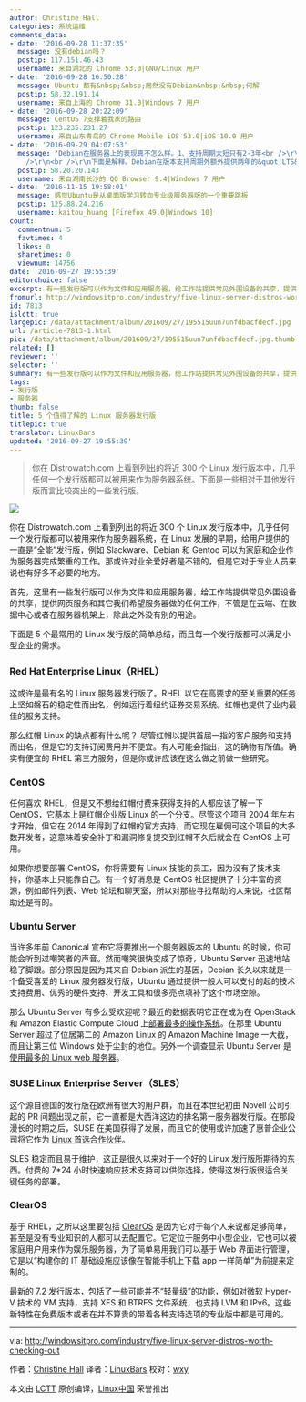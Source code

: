 ```yaml
---
author: Christine Hall
categories: 系统运维
comments_data:
- date: '2016-09-28 11:37:35'
  message: 没有debian吗？
  postip: 117.151.46.43
  username: 来自湖北的 Chrome 53.0|GNU/Linux 用户
- date: '2016-09-28 16:50:28'
  message: Ubuntu 都有&nbsp;&nbsp;居然没有Debian&nbsp;&nbsp;何解
  postip: 58.32.191.14
  username: 来自上海的 Chrome 31.0|Windows 7 用户
- date: '2016-09-28 20:22:09'
  message: CentOS 7支撑着我家的路由
  postip: 123.235.231.27
  username: 来自山东青岛的 Chrome Mobile iOS 53.0|iOS 10.0 用户
- date: '2016-09-29 04:07:53'
  message: "Debian在服务器上的表现真不怎么样。1、支持周期太短只有2-3年<br />\r\n2、易维护性同比较差<br />\r\n3、软件包更新有时候并不严格维护ABI/API兼容<br
    />\r\n<br />\r\n下面是解释。Debian在版本支持周期外额外提供两年的&quot;LTS&quot;支持，这个LTS跟一般理解的LTS有些差异，大概就是只提供非常要命的安全补丁，一些小问题都不会修复。易维护性主要体现在自带套件上，RHEL、SUSE提供了非常多运维友好的套件，这里面甚至有一些是非自由的。第三点是社区的锅，毕竟纯社区运作无责任为你的数据安全负责。"
  postip: 58.20.20.143
  username: 来自湖南长沙的 QQ Browser 9.4|Windows 7 用户
- date: '2016-11-15 19:58:01'
  message: 感觉Ubuntu是从桌面版学习转向专业级服务器版的一个重要跳板
  postip: 125.88.24.216
  username: kaitou_huang [Firefox 49.0|Windows 10]
count:
  commentnum: 5
  favtimes: 4
  likes: 0
  sharetimes: 0
  viewnum: 14756
date: '2016-09-27 19:55:39'
editorchoice: false
excerpt: 有一些发行版可以作为文件和应用服务器，给工作站提供常见外围设备的共享，提供网页服务和其它我们希望服务器做的任何工作，不管是在云端、在数据中心或者在服务器机架上，除此之外没有别的用途。
fromurl: http://windowsitpro.com/industry/five-linux-server-distros-worth-checking-out
id: 7813
islctt: true
largepic: /data/attachment/album/201609/27/195515uun7unfdbacfdecf.jpg
url: /article-7813-1.html
pic: /data/attachment/album/201609/27/195515uun7unfdbacfdecf.jpg.thumb.jpg
related: []
reviewer: ''
selector: ''
summary: 有一些发行版可以作为文件和应用服务器，给工作站提供常见外围设备的共享，提供网页服务和其它我们希望服务器做的任何工作，不管是在云端、在数据中心或者在服务器机架上，除此之外没有别的用途。
tags:
- 发行版
- 服务器
thumb: false
title: 5 个值得了解的 Linux 服务器发行版
titlepic: true
translator: LinuxBars
updated: '2016-09-27 19:55:39'
---
```



> 
> 你在 Distrowatch.com 上看到列出的将近 300 个 Linux 发行版本中，几乎任何一个发行版都可以被用来作为服务器系统。下面是一些相对于其他发行版而言比较突出的一些发行版。
> 
> 
> 


![](/data/attachment/album/201609/27/195515uun7unfdbacfdecf.jpg)


你在 Distrowatch.com 上看到列出的将近 300 个 Linux 发行版本中，几乎任何一个发行版都可以被用来作为服务器系统，在 Linux 发展的早期，给用户提供的一直是“全能”发行版，例如 Slackware、Debian 和 Gentoo 可以为家庭和企业作为服务器完成繁重的工作。那或许对业余爱好者是不错的，但是它对于专业人员来说也有好多不必要的地方。


首先，这里有一些发行版可以作为文件和应用服务器，给工作站提供常见外围设备的共享，提供网页服务和其它我们希望服务器做的任何工作，不管是在云端、在数据中心或者在服务器机架上，除此之外没有别的用途。


下面是 5 个最常用的 Linux 发行版的简单总结，而且每一个发行版都可以满足小型企业的需求。


### Red Hat Enterprise Linux（RHEL）


这或许是最有名的 Linux 服务器发行版了。RHEL 以它在高要求的至关重要的任务上坚如磐石的稳定性而出名，例如运行着纽约证券交易系统。红帽也提供了业内最佳的服务支持。


那么红帽 Linux 的缺点都有什么呢？ 尽管红帽以提供首屈一指的客户服务和支持而出名，但是它的支持订阅费用并不便宜。有人可能会指出，这的确物有所值。确实有便宜的 RHEL 第三方服务，但是你或许应该在这么做之前做一些研究。


### CentOS


任何喜欢 RHEL，但是又不想给红帽付费来获得支持的人都应该了解一下 CentOS，它基本上是红帽企业版 Linux 的一个分支。尽管这个项目 2004 年左右才开始，但它在 2014 年得到了红帽的官方支持，而它现在雇佣可这个项目的大多数开发者，这意味着安全补丁和漏洞修复提交到红帽不久后就会在 CentOS 上可用。


如果你想要部署 CentOS，你将需要有 Linux 技能的员工，因为没有了技术支持，你基本上只能靠自己。有一个好消息是 CentOS 社区提供了十分丰富的资源，例如邮件列表、Web 论坛和聊天室，所以对那些寻找帮助的人来说，社区帮助还是有的。


### Ubuntu Server


当许多年前 Canonical 宣布它将要推出一个服务器版本的 Ubuntu 的时候，你可能会听到过嘲笑者的声音。然而嘲笑很快变成了惊奇，Ubuntu Server 迅速地站稳了脚跟。部分原因是因为其来自 Debian 派生的基因，Debian 长久以来就是一个备受喜爱的 Linux 服务器发行版，Ubuntu 通过提供一般人可以支付的起的技术支持费用、优秀的硬件支持、开发工具和很多亮点填补了这个市场空隙。


那么 Ubuntu Server 有多么受欢迎呢？最近的数据表明它正在成为在 OpenStack 和 Amazon Elastic Compute Cloud 上[部署最多的操作系统](http://www.zdnet.com/article/ubuntu-linux-continues-to-dominate-openstack-and-other-clouds/)。在那里 Ubuntu Server 超过了位居第二的 Amazon Linux 的 Amazon Machine Image 一大截，而且让第三位 Windows 处于尘封的地位。另外一个调查显示 Ubuntu Server 是[使用最多的 Linux web 服务器](https://w3techs.com/technologies/details/os-linux/all/all)。


### SUSE Linux Enterprise Server（SLES）


这个源自德国的发行版在欧洲有很大的用户群，而且在本世纪初由 Novell 公司引起的 PR 问题出现之前，它一直都是大西洋这边的排名第一服务器发行版。在那段漫长的时期之后，SUSE 在美国获得了发展，而且它的使用或许加速了惠普企业公司将它作为 [Linux 首选合作伙伴](http://windowsitpro.com/industry/suse-now-hpes-preferred-partner-micro-focus-pact)。


SLES 稳定而且易于维护，这正是很久以来对于一个好的 Linux 发行版所期待的东西。付费的 7\*24 小时快速响应技术支持可以供你选择，使得这发行版很适合关键任务的部署。


### ClearOS


基于 RHEL，之所以这里要包括 [ClearOS](https://www.clearos.com/) 是因为它对于每个人来说都足够简单，甚至是没有专业知识的人都可以去配置它。它定位于服务中小型企业，它也可以被家庭用户用来作为娱乐服务器，为了简单易用我们可以基于 Web 界面进行管理，它是以“构建你的 IT 基础设施应该像在智能手机上下载 app 一样简单”为前提来定制的。


最新的 7.2 发行版本，包括了一些可能并不“轻量级”的功能，例如对微软 Hyper-V 技术的 VM 支持，支持 XFS 和 BTRFS 文件系统，也支持 LVM 和 IPv6。这些新特性在免费版本或者在并不算贵的带着各种支持选项的专业版中都是可用的。




---


via: <http://windowsitpro.com/industry/five-linux-server-distros-worth-checking-out>


作者：[Christine Hall](http://windowsitpro.com/industry/five-linux-server-distros-worth-checking-out) 译者：[LinuxBars](https://github.com/LinuxBars) 校对：[wxy](https://github.com/wxy)


本文由 [LCTT](https://github.com/LCTT/TranslateProject) 原创编译，[Linux中国](https://linux.cn/) 荣誉推出